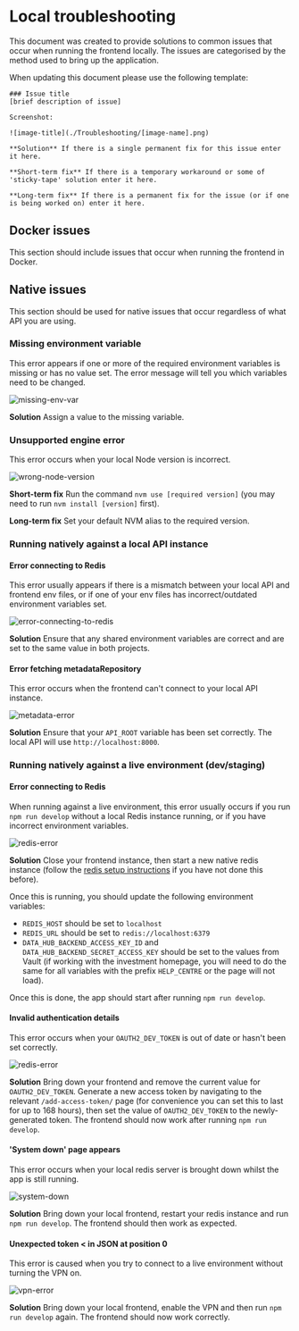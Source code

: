 # Local troubleshooting

This document was created to provide solutions to common issues that occur when running the frontend locally. The issues are categorised by the method used to bring up the application.

When updating this document please use the following template:

```
### Issue title
[brief description of issue]

Screenshot:

![image-title](./Troubleshooting/[image-name].png)

**Solution** If there is a single permanent fix for this issue enter it here.

**Short-term fix** If there is a temporary workaround or some of 'sticky-tape' solution enter it here.

**Long-term fix** If there is a permanent fix for the issue (or if one is being worked on) enter it here.
```

## Docker issues

This section should include issues that occur when running the frontend in Docker.

## Native issues

This section should be used for native issues that occur regardless of what API you are using.

### Missing environment variable

This error appears if one or more of the required environment variables is missing or has no value set. The error message will tell you which variables need to be changed.

![missing-env-var](./Troubleshooting/native-generic-missing-envvar.png)

**Solution** Assign a value to the missing variable.

### Unsupported engine error

This error occurs when your local Node version is incorrect.

![wrong-node-version](./Troubleshooting/native-generic-nodeversion.png)

**Short-term fix** Run the command `nvm use [required version]` (you may need to run `nvm install [version]` first).

**Long-term fix** Set your default NVM alias to the required version.

### Running natively against a local API instance

#### Error connecting to Redis

This error usually appears if there is a mismatch between your local API and frontend env files, or if one of your env files has incorrect/outdated environment variables set.

![error-connecting-to-redis](./Troubleshooting/native-generic-redis.png)

**Solution** Ensure that any shared environment variables are correct and are set to the same value in both projects.

#### Error fetching metadataRepository

This error occurs when the frontend can't connect to your local API instance.

![metadata-error](./Troubleshooting/native-local-metadata.png)

**Solution** Ensure that your `API_ROOT` variable has been set correctly. The local API will use `http://localhost:8000`.

### Running natively against a live environment (dev/staging)

#### Error connecting to Redis

When running against a live environment, this error usually occurs if you run `npm run develop` without a local Redis instance running, or if you have incorrect environment variables.

![redis-error](./Troubleshooting/native-live-redis.png)

**Solution** Close your frontend instance, then start a new native redis instance (follow the [redis setup instructions](https://github.com/uktrade/data-hub-frontend/blob/main/docs/Installing%20redis%20natively.md) if you have not done this before).

Once this is running, you should update the following environment variables:

- `REDIS_HOST` should be set to `localhost`
- `REDIS_URL` should be set to `redis://localhost:6379`
- `DATA_HUB_BACKEND_ACCESS_KEY_ID` and `DATA_HUB_BACKEND_SECRET_ACCESS_KEY` should be set to the values from Vault (if working with the investment homepage, you will need to do the same for all variables with the prefix `HELP_CENTRE` or the page will not load).

Once this is done, the app should start after running `npm run develop`.

#### Invalid authentication details

This error occurs when your `OAUTH2_DEV_TOKEN` is out of date or hasn't been set correctly.

![redis-error](./Troubleshooting/native-live-invalid-token.png)

**Solution** Bring down your frontend and remove the current value for `OAUTH2_DEV_TOKEN`. Generate a new access token by navigating to the relevant `/add-access-token/` page (for convenience you can set this to last for up to 168 hours), then set the value of `OAUTH2_DEV_TOKEN` to the newly-generated token. The frontend should now work after running `npm run develop`.

#### 'System down' page appears

This error occurs when your local redis server is brought down whilst the app is still running.

![system-down](./Troubleshooting/native-live-redis-down.png)

**Solution** Bring down your local frontend, restart your redis instance and run `npm run develop`. The frontend should then work as expected.

#### Unexpected token < in JSON at position 0

This error is caused when you try to connect to a live environment without turning the VPN on.

![vpn-error](./Troubleshooting/native-live-vpn.png)

**Solution** Bring down your local frontend, enable the VPN and then run `npm run develop` again. The frontend should now work correctly.
